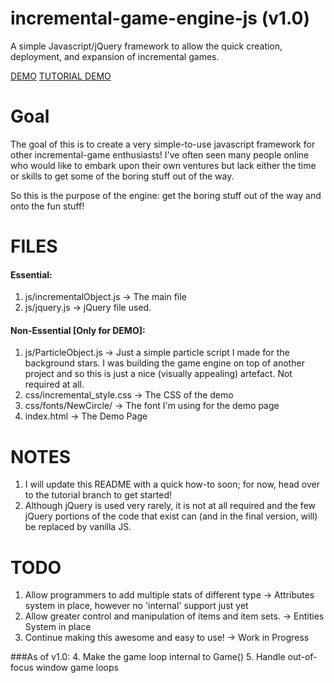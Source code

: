 incremental-game-engine-js (v1.0)
==========================

A simple Javascript/jQuery framework to allow the quick creation, deployment, and expansion of incremental games.

[DEMO](http://aldo111.github.io/incremental-game-engine-js/ "v1.0")
[TUTORIAL DEMO](http://aldo111.github.io/incremental-game-engine-js/tutorial/demo.html "Demo made with tutorial")

Goal
====
The goal of this is to create a very simple-to-use javascript framework for other incremental-game enthusiasts! I've often seen many people online who would like to embark upon their own ventures but lack either the time or skills to get some of the boring stuff out of the way.

So this is the purpose of the engine: get the boring stuff out of the way and onto the fun stuff!


FILES
====

#### Essential:
1. js/incrementalObject.js -> The main file
2. js/jquery.js -> jQuery file used. 

#### Non-Essential [Only for DEMO]:
1. js/ParticleObject.js -> Just a simple particle script I made for the background stars. I was building the game engine on top of another project and so this is just a nice (visually appealing) artefact. Not required at all.
2. css/incremental_style.css -> The CSS of the demo
3. css/fonts/NewCircle/ -> The font I'm using for the demo page
4. index.html -> The Demo Page


NOTES
====
1. I will update this README with a quick how-to soon; for now, head over to the tutorial branch to get started!
2. Although jQuery is used very rarely, it is not at all required and the few jQuery portions of the code that exist can (and in the final version, will) be replaced by vanilla JS.



TODO
====

1. Allow programmers to add multiple stats of different type -> Attributes system in place, however no 'internal' support just yet
2. Allow greater control and manipulation of items and item sets. -> Entities System in place
3. Continue making this awesome and easy to use! -> Work in Progress

###As of v1.0:
4. Make the game loop internal to Game()
5. Handle out-of-focus window game loops